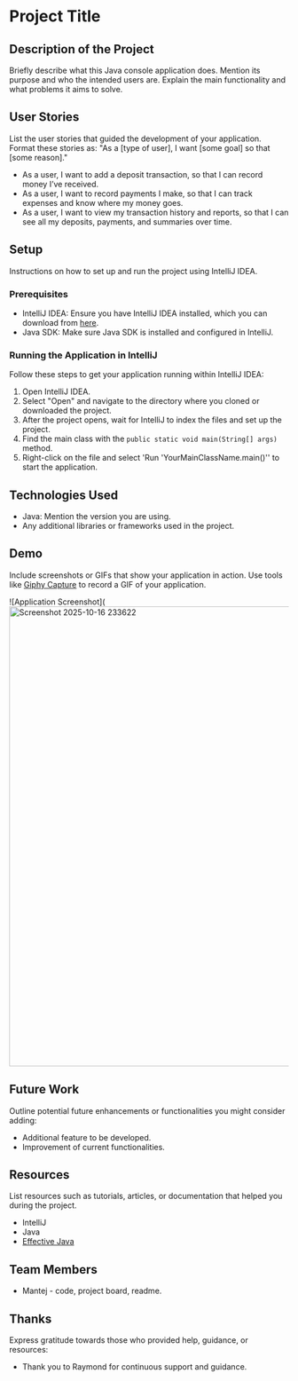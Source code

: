 # Project Title

## Description of the Project

Briefly describe what this Java console application does. Mention its purpose and who the intended users are. Explain the main functionality and what problems it aims to solve.

## User Stories

List the user stories that guided the development of your application. Format these stories as: "As a [type of user], I want [some goal] so that [some reason]."

- As a user, I want to add a deposit transaction, so that I can record money I’ve received.
- As a user, I want to record payments I make, so that I can track expenses and know where my money goes.
- As a user, I want to view my transaction history and reports, so that I can see all my deposits, payments, and summaries over time.

## Setup

Instructions on how to set up and run the project using IntelliJ IDEA.

### Prerequisites

- IntelliJ IDEA: Ensure you have IntelliJ IDEA installed, which you can download from [here](https://www.jetbrains.com/idea/download/).
- Java SDK: Make sure Java SDK is installed and configured in IntelliJ.

### Running the Application in IntelliJ

Follow these steps to get your application running within IntelliJ IDEA:

1. Open IntelliJ IDEA.
2. Select "Open" and navigate to the directory where you cloned or downloaded the project.
3. After the project opens, wait for IntelliJ to index the files and set up the project.
4. Find the main class with the `public static void main(String[] args)` method.
5. Right-click on the file and select 'Run 'YourMainClassName.main()'' to start the application.

## Technologies Used

- Java: Mention the version you are using.
- Any additional libraries or frameworks used in the project.

## Demo

Include screenshots or GIFs that show your application in action. Use tools like [Giphy Capture](https://giphy.com/apps/giphycapture) to record a GIF of your application.

![Application Screenshot](<img width="898" height="829" alt="Screenshot 2025-10-16 233622" src="https://github.com/user-attachments/assets/b177757c-3330-46a2-82d4-842c5b90bc20" />



## Future Work

Outline potential future enhancements or functionalities you might consider adding:

- Additional feature to be developed.
- Improvement of current functionalities.

## Resources

List resources such as tutorials, articles, or documentation that helped you during the project.

- IntelliJ
- Java
- [Effective Java](https://www.example.com)

## Team Members

- Mantej - code, project board, readme.

## Thanks

Express gratitude towards those who provided help, guidance, or resources:

- Thank you to Raymond for continuous support and guidance.
